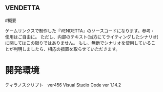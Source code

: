## VENDETTA

#概要

ゲームリンクスで制作した「VENDETTA」のソースコードになります。参考・使用はご自由に。
ただし、内部のテキスト(当方にてライティングしたシナリオ)に関してはこの限りではありません。
もし、無断でシナリオを使用していることが判明しましたら、相応の措置を取らせていただきます。


# 開発環境
ティラノスクリプト　ver456
Visual Studio Code ver 1.14.2

